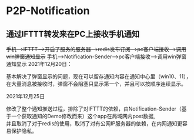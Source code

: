 # P2P-Notification

## 通过IFTTT转发来在PC上接收手机通知

~~手机-->IFTTT-->开启了服务的服务器-->redis发布订阅-->pc客户端接收-->调用win弹窗通知显示~~
手机-->Notification-Sender-->pc客户端接收-->调用win弹窗通知显示
2021年12月20日：

基本解决了弹窗显示的问题，现在可以留存通知内容在通知中心里（win10、11），\
在大量消息被接收时，弹窗不会阻塞只显示第一个，并且可以按顺序连续显示。

2021年12月25日

修改了整个通知推送过程，排除了对IFTTT的依赖，由Notification-Sender（基于一个获取通知的Demo修改而来）这个app在局域网内post数据,\
并且取消了对于redis的使用，取消了对有公网IP服务器的依赖，在内网通知更容易保护隐私。


